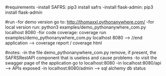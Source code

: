 #requirements
-install SAFRS: pip3 install safrs
-install flask-admin: pip3 install flask-admin

#run 
-for demo version go to: http://thomaxxl.pythonanywhere.com/
-for local version run: python3 examples/demo_pythonanywhere_com.py localhost 8080 
-for code coverage: coverage run examples/demo_pythonanywhere_com.py localhost 8080 --> //end application --> coverage report / coverage html

#notes:
-in the file demo_pythonanywhere_com.py remove, if present, the SAFRSRestAPI component that is useless and cause problems
-to visit the swagger page of the application go to localhost:8080
-in localhost:8080/api --> APIs exposed
-in localhost:8080/admin --> sql alchemy db status
